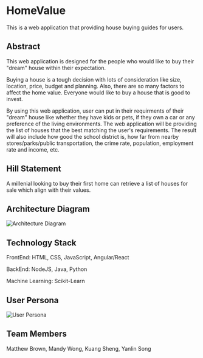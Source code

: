 # HomeValue

This is a web application that providing house buying guides for users.   

## Abstract

This web application is designed for the people who would like to buy their "dream" house within their expectation. 

Buying a house is a tough decision with lots of consideration like size, location, price, budget and planning. Also, there are so many factors to affect the home value. Everyone would like to buy a house that is good to invest. 

By using this web application, user can put in their requirments of their "dream" house like whether they have kids or pets, if they own a car or any preference of the living environments. The web application will be providing the list of houses that the best matching the user's requirements. The result will also include how good the school district is, how far from nearby stores/parks/public transportation, the crime rate, population, employment rate and income, etc. 

## Hill Statement

A millenial looking to buy their first home can retrieve a list of houses for sale which align with their values.

## Architecture Diagram

![Architecture Diagram](https://github.com/SJSUFall2019-CMPE272/HomeValue/blob/master/architecture.png)

## Technology Stack

FrontEnd: HTML, CSS, JavaScript, Angular/React

BackEnd: NodeJS, Java, Python
  
Machine Learning: Scikit-Learn

## User Persona
![User Persona](https://github.com/SJSUFall2019-CMPE272/HomeValue/blob/master/user_persona.png)

## Team Members   

Matthew Brown, Mandy Wong, Kuang Sheng, Yanlin Song
